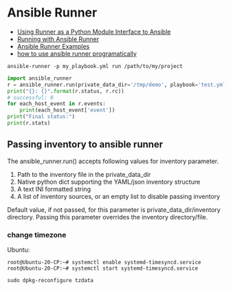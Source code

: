 # Ansible Runner

- [Using Runner as a Python Module Interface to Ansible](https://ansible-runner.readthedocs.io/en/stable/python_interface/#)
- [Running with Ansible Runner](https://swapps.com/blog/go-beyond-with-automation-ansible-runner)
- [Ansible Runner Examples](https://programtalk.com/python-examples/ansible.runner.Runner/)
- [how to use ansible runner programatically](https://gist.github.com/privateip/879683a0172415c408fb2afb82a97511)



```shell
ansible-runner -p my_playbook.yml run /path/to/my/project
```

```python
import ansible_runner
r = ansible_runner.run(private_data_dir='/tmp/demo', playbook='test.yml')
print("{}: {}".format(r.status, r.rc))
# successful: 0
for each_host_event in r.events:
    print(each_host_event['event'])
print("Final status:")
print(r.stats)
```

## Passing inventory to ansible runner

The ansible_runner.run() accepts following values for inventory parameter.

1. Path to the inventory file in the private_data_dir
2. Native python dict supporting the YAML/json inventory structure
3. A text INI formatted string
4. A list of inventory sources, or an empty list to disable passing inventory

Default value, if not passed, for this parameter is private_data_dir/inventory directory. Passing this parameter overrides the inventory directory/file.



### change timezone 

Ubuntu:

```
root@Ubuntu-20-CP:~# systemctl enable systemd-timesyncd.service
root@Ubuntu-20-CP:~# systemctl start systemd-timesyncd.service

sudo dpkg-reconfigure tzdata
```

